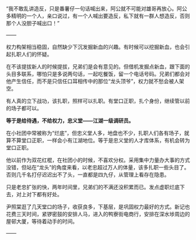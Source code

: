“我不敢乱讲造反，只是番薯仔一句话喊出来，阿公就不可能对雄哥再放心。阿公多精明的一个人，亲口说过，有一个人喊出要造反，私下就有一群人想造反，否则那个人没胆子喊出口！”

——

权力构架相当稳固，自然缺少下沉发掘新血的兴趣。有时候可以挖掘新血，也会引起扎职人们的怀疑。

在不该提拔新人的时候提拔，兄弟们是会有意见的。但借机发掘点新血，跟下面的头目多联系，哪怕只是多说两句话，一起吃餐饭，留一个电话号码。兄弟们都会对他产生信任，而不是只信任口耳相传中的那位“龙头顶爷”，权力就不愁会被人架空。

有人真的立下战功，该扎职，照样可以扎职。有堂口正职，扎个身份，继续管以前的场子都可以。

**等于是给待遇，不给权力，忠义堂——江湖一级调研员。**

在小社团中常被称为“烂底”，但忠义堂人多，地盘也不少，扎职人们各有场子，就算不算堂口正职，一样会小有江湖地位。等于是忠义堂的人才库体系，有机会转为堂口正职。

他以前作为双花红棍，在社团小的时候，不喜欢分权。采用集中力量办大事的方式没错，但站在“龙头”的角度来看，以老忠超过万人的体量，该多扎职一些头目了。否则几千名打仔迟迟出不了头，一直都是四九仔，从管理上看存在隐患。

只是老忠扩张的快，两年时间里，兄弟们的不满还没积累而已。发点虚职烂底下去，对上对下都有好处。

尹照棠逛了几天堂口的场子，收获良多，下基层，是巩固权力最好的方式。新记也花费三天时间，紧锣密鼓的安排人马，进入的鸭寮街电商行，安排在深水埗周边的屋邨大厦，等待着动手的时间。

——

